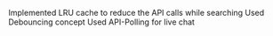 

Implemented LRU cache to reduce the API calls while searching
Used Debouncing concept
Used API-Polling for live chat
